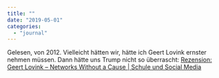 ```yaml
---
title: ""
date: "2019-05-01"
categories: 
  - "journal"
---
```


Gelesen, von 2012. Vielleicht hätten wir, hätte ich Geert Lovink ernster nehmen müssen. Dann hätte uns Trump nicht so überrascht: [Rezension: Geert Lovink – Networks Without a Cause | Schule und Social Media](http://schulesocialmedia.com/2012/11/06/rezension-geert-lovink-networks-without-a-cause/)
